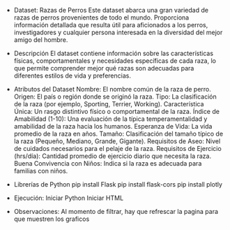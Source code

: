 - Dataset: Razas de Perros
    Este dataset abarca una gran variedad de razas de perros provenientes de todo el mundo. Proporciona información detallada que resulta útil para
    aficionados a los perros, investigadores y cualquier persona interesada en la diversidad del mejor amigo del hombre.

- Descripción
    El dataset contiene información sobre las características físicas, comportamentales y
    necesidades específicas de cada raza, lo que permite comprender mejor qué razas son adecuadas para diferentes estilos de vida y preferencias.

- Atributos del Dataset
    Nombre: El nombre común de la raza de perro.
    Origen: El país o región donde se originó la raza.
    Tipo: La clasificación de la raza (por ejemplo, Sporting, Terrier, Working).
    Característica Única: Un rasgo distintivo físico o comportamental de la raza.
    Índice de Amabilidad (1-10): Una evaluación de la típica temperamentalidad y amabilidad de la raza hacia los humanos.
    Esperanza de Vida: La vida promedio de la raza en años.
    Tamaño: Clasificación del tamaño típico de la raza (Pequeño, Mediano, Grande, Gigante).
    Requisitos de Aseo: Nivel de cuidados necesarios para el pelaje de la raza.
    Requisitos de Ejercicio (hrs/día): Cantidad promedio de ejercicio diario que necesita la raza.
    Buena Convivencia con Niños: Indica si la raza es adecuada para familias con niños.


- Librerías de Python
    pip install Flask
    pip install flask-cors
    pip install plotly

- Ejecución:
    Iniciar Python
    Iniciar HTML

- Observaciones:
    Al momento de filtrar, hay que refrescar la pagina para que muestren los graficos
